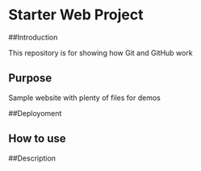 # Starter Web Project

##Introduction

This repository is for showing how Git and GitHub work

## Purpose

Sample website with plenty of files for demos

##Deployoment

## How to use

##Description